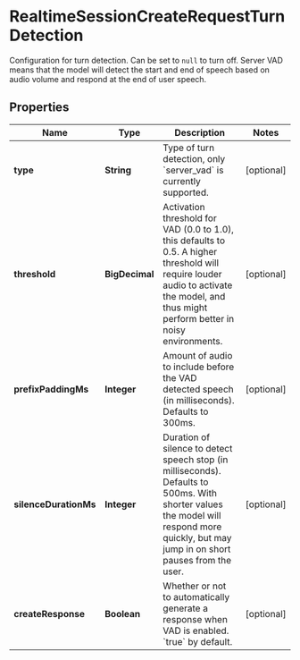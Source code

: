 

# RealtimeSessionCreateRequestTurnDetection

Configuration for turn detection. Can be set to `null` to turn off. Server VAD means that the model will detect the start and end of speech based on audio volume and respond at the end of user speech. 

## Properties

| Name | Type | Description | Notes |
|------------ | ------------- | ------------- | -------------|
|**type** | **String** | Type of turn detection, only &#x60;server_vad&#x60; is currently supported.  |  [optional] |
|**threshold** | **BigDecimal** | Activation threshold for VAD (0.0 to 1.0), this defaults to 0.5. A higher threshold will require louder audio to activate the model, and thus might perform better in noisy environments.  |  [optional] |
|**prefixPaddingMs** | **Integer** | Amount of audio to include before the VAD detected speech (in milliseconds). Defaults to 300ms.  |  [optional] |
|**silenceDurationMs** | **Integer** | Duration of silence to detect speech stop (in milliseconds). Defaults to 500ms. With shorter values the model will respond more quickly, but may jump in on short pauses from the user.  |  [optional] |
|**createResponse** | **Boolean** | Whether or not to automatically generate a response when VAD is enabled. &#x60;true&#x60; by default.  |  [optional] |



